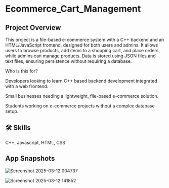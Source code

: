 # Ecommerce_Cart_Management

## Project Overview

This project is a file-based e-commerce system with a C++ backend and an HTML/JavaScript frontend, designed for both users and admins. It allows users to browse products, add items to a shopping cart, and place orders, while admins can manage products. Data is stored using JSON files and text files, ensuring persistence without requiring a database.

Who is this for?

Developers looking to learn C++ based backend development integrated with a web frontend.

Small businesses needing a lightweight, file-based e-commerce solution.

Students working on e-commerce projects without a complex database setup.

## 🛠 Skills
C++, Javascript, HTML, CSS

## App Snapshots
![Screenshot 2025-03-12 004737](https://github.com/user-attachments/assets/f3032a16-90a4-4b89-9127-a3a32b15827e)

![Screenshot 2025-03-12 141852](https://github.com/user-attachments/assets/4cfc5ebc-a444-48fd-8713-711743c629ab)
